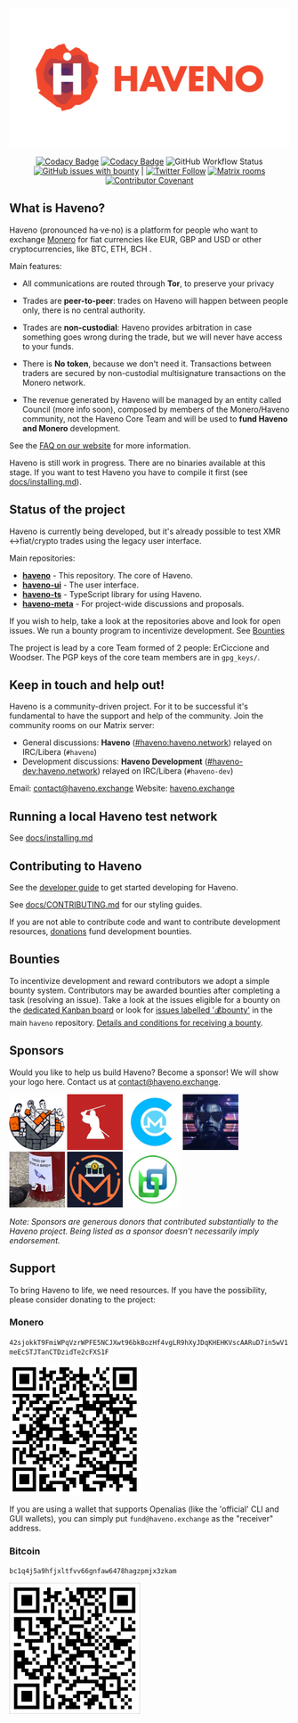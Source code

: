 <div align="center"> 
  <img src="https://raw.githubusercontent.com/haveno-dex/haveno-meta/721e52919b28b44d12b6e1e5dac57265f1c05cda/logo/haveno_logo_landscape.svg" alt="Haveno logo">

  [![Codacy Badge](https://app.codacy.com/project/badge/Grade/1a4ddf140d634f2ca1fd120a7cff4574)](https://app.codacy.com/gh/haveno-dex/haveno/dashboard)
  [![Codacy Badge](https://app.codacy.com/project/badge/Coverage/1a4ddf140d634f2ca1fd120a7cff4574)](https://app.codacy.com/gh/haveno-dex/haveno/dashboard)
  ![GitHub Workflow Status](https://img.shields.io/github/workflow/status/haveno-dex/haveno/CI)
  [![GitHub issues with bounty](https://img.shields.io/github/issues-search/haveno-dex/haveno?color=%23fef2c0&label=Issues%20with%20bounties&query=project%3Ahaveno-dex%2F2)](https://github.com/orgs/haveno-dex/projects/2) | 
  [![Twitter Follow](https://img.shields.io/twitter/follow/HavenoDEX?style=social)](https://twitter.com/havenodex)
  [![Matrix rooms](https://img.shields.io/badge/Matrix%20room-%23haveno-blue)](https://matrix.to/#/#haveno:haveno.network) [![Contributor Covenant](https://img.shields.io/badge/Contributor%20Covenant-2.1-4baaaa.svg)](https://github.com/haveno-dex/.github/blob/master/CODE_OF_CONDUCT.md) 
</div>

## What is Haveno?

Haveno (pronounced ha‧ve‧no) is a platform for people who want to exchange [Monero](https://getmonero.org) for fiat currencies like EUR, GBP and USD or other cryptocurrencies, like BTC, ETH, BCH .

Main features:

- All communications are routed through **Tor**, to preserve your privacy

- Trades are **peer-to-peer**: trades on Haveno will happen between people only, there is no central authority.

- Trades are **non-custodial**: Haveno provides arbitration in case something goes wrong during the trade, but we will never have access to your funds.

- There is **No token**, because we don't need it. Transactions between traders are secured by non-custodial multisignature transactions on the Monero network.

- The revenue generated by Haveno will be managed by an entity called Council (more info soon), composed by members of the Monero/Haveno community, not the Haveno Core Team and will be used to **fund Haveno and Monero** development.

See the [FAQ on our website](https://haveno.exchange/faq/) for more information.

Haveno is still work in progress. There are no binaries available at this stage. If you want to test Haveno you have to compile it first (see [docs/installing.md](docs/installing.md)).

## Status of the project

Haveno is currently being developed, but it's already possible to test XMR <->fiat/crypto trades using the legacy user interface.

Main repositories:

- **[haveno](https://github.com/haveno-dex/haveno)** - This repository. The core of Haveno.
- **[haveno-ui](https://github.com/haveno-dex/haveno-ui)** - The user interface.
- **[haveno-ts](https://github.com/haveno-dex/haveno-ts)** - TypeScript library for using Haveno.
- **[haveno-meta](https://github.com/haveno-dex/haveno-meta)** - For project-wide discussions and proposals.

If you wish to help, take a look at the repositories above and look for open issues. We run a bounty program to incentivize development. See [Bounties](#bounties)

The project is lead by a core Team formed of 2 people: ErCiccione and Woodser. The PGP keys of the core team members are in `gpg_keys/`.

## Keep in touch and help out!

Haveno is a community-driven project. For it to be successful it's fundamental to have the support and help of the community. Join the community rooms on our Matrix server:

- General discussions: **Haveno** ([#haveno:haveno.network](https://matrix.to/#/#haveno:haveno.network)) relayed on IRC/Libera (`#haveno`)
- Development discussions: **Haveno Development** ([#haveno-dev:haveno.network](https://matrix.to/#/#haveno-dev:haveno.network)) relayed on IRC/Libera (`#haveno-dev`)

Email: contact@haveno.exchange
Website: [haveno.exchange](https://haveno.exchange)

## Running a local Haveno test network

See [docs/installing.md](docs/installing.md)

## Contributing to Haveno

See the [developer guide](docs/developer-guide.md) to get started developing for Haveno.

See [docs/CONTRIBUTING.md](docs/CONTRIBUTING.md) for our styling guides.

If you are not able to contribute code and want to contribute development resources, [donations](#support) fund development bounties.

## Bounties

To incentivize development and reward contributors we adopt a simple bounty system. Contributors may be awarded bounties after completing a task (resolving an issue). Take a look at the issues eligible for a bounty on the [dedicated Kanban board](https://github.com/orgs/haveno-dex/projects/2) or look for [issues labelled '💰bounty'](https://github.com/haveno-dex/haveno/issues?q=is%3Aissue+is%3Aopen+label%3A%F0%9F%92%B0bounty) in the main `haveno` repository. [Details and conditions for receiving a bounty](docs/bounties.md).

## Sponsors

Would you like to help us build Haveno? Become a sponsor! We will show your logo here. Contact us at contact@haveno.exchange.

<a href="https://getmonero.org"><img src="/media/sponsors/monero-community.png" title="Monero community" alt="Monero community logo" width="100px"></a>
<a href="https://samouraiwallet.com/"><img src="/media/sponsors/samourai.png" title="Samourai wallet" alt="Samourai wallet logo" width="100px"></a>
<a href="https://cakewallet.com/"><img src="/media/sponsors/cake-logo-blue.jpg" title="Cake wallet" alt="Cake wallet logo" width="100px"></a>
<a href="https://twitter.com/DonYakka"><img src="/media/sponsors/donyakka.jpg" title="Don Yakka" alt="Don Yakka logo" width="100px"></a>
<a href="https://twitter.com/mikedogsmd"><img src="/media/sponsors/mikedogsmd.jpg" title="Mike Dogs, MD" alt="Mike Dogs logo" width="100px"></a>
<a href="https://majesticbank.sc"><img src="/media/sponsors/mb.png" title="MajesticBank" alt="MajesticBank logo" width="100px"></a>
<a href="https://beldex.io"><img src="/media/sponsors/beldex.jpg" title="Beldex" alt="Beldex logo" width="100px"></a>

*Note: Sponsors are generous donors that contributed substantially to the Haveno project. Being listed as a sponsor doesn't necessarily imply endorsement.*

## Support

To bring Haveno to life, we need resources. If you have the possibility, please consider donating to the project:

### Monero

`42sjokkT9FmiWPqVzrWPFE5NCJXwt96bkBozHf4vgLR9hXyJDqKHEHKVscAARuD7in5wV1meEcSTJTanCTDzidTe2cFXS1F`

![Qr code](https://raw.githubusercontent.com/haveno-dex/haveno/master/media/qrhaveno.png)

If you are using a wallet that supports Openalias (like the 'official' CLI and GUI wallets), you can simply put `fund@haveno.exchange` as the "receiver" address.

### Bitcoin

`bc1q4j5a9hfjxltfvv66gnfaw6478hagzpmjx3zkam`

![Qr code](https://raw.githubusercontent.com/haveno-dex/haveno/master/media/qrbtc.png)
